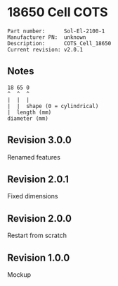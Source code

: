 # 18650 Cell COTS

```
Part number:      Sol-El-2100-1
Manufacturer PN:  unknown
Description:      COTS_Cell_18650
Current revision: v2.0.1
```

## Notes
```
18 65 0
^  ^  ^
|  |  |
|  |  shape (0 = cylindrical)
|  length (mm)
diameter (mm)
```
## Revision 3.0.0
Renamed features

## Revision 2.0.1
Fixed dimensions

## Revision 2.0.0
Restart from scratch

## Revision 1.0.0
Mockup
